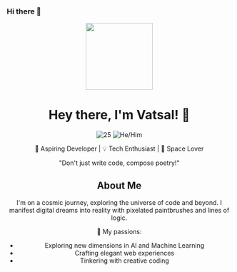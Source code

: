 ### Hi there 👋
<div align="center">
  <img src="https://media.giphy.com/media/XreQmk7ETCak0/giphy.gif" width="150">

  # Hey there, I'm Vatsal! 🌟
  
  ![25](https://img.shields.io/badge/Age-25-blue) ![He/Him](https://img.shields.io/badge/Pronouns-He/him-yellow)
  
  🚀 Aspiring Developer | 💡 Tech Enthusiast | 🌌 Space Lover

  "Don't just write code, compose poetry!"

  ## About Me

  I'm on a cosmic journey, exploring the universe of code and beyond. I manifest digital dreams into reality with pixelated paintbrushes and lines of logic.

  🌈 My passions:
  - Exploring new dimensions in AI and Machine Learning
  - Crafting elegant web experiences
  - Tinkering with creative coding
